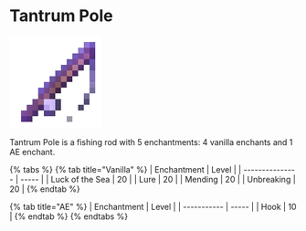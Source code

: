 # Tantrum Pole

![](<../../.gitbook/assets/Polished Pole (1) (1).gif>)

Tantrum Pole is a fishing rod with 5 enchantments: 4 vanilla enchants and 1 AE enchant.

{% tabs %}
{% tab title="Vanilla" %}
| Enchantment     | Level |
| --------------- | ----- |
| Luck of the Sea | 20    |
| Lure            | 20    |
| Mending         | 20    |
| Unbreaking      | 20    |
{% endtab %}

{% tab title="AE" %}
| Enchantment | Level |
| ----------- | ----- |
| Hook        | 10    |
{% endtab %}
{% endtabs %}
